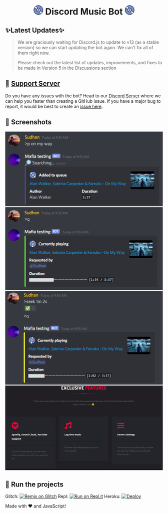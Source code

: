 <h1 align="center"><img src="./assets/logo.gif" width="30px"> Discord Music Bot <img src="./assets/logo.gif" width="30px"></h1>
<p align="center"></p>

## ✨Latest Updates✨

> We are graciously waiting for Discord.js to update to v13 (as a stable version) so we can start updating the bot again. We can't fix all of them right now.
>
> Please check out the latest list of updates, improvements, and fixes to be made in Version 5 in the Discussions section

## 📝 [Support Server](https://discord.gg/94m74GzpDy)

Do you have any issues with the bot? Head to our [Discord Server](https://discord.gg/94m74GzpDy) where we can help you faster than creating a GitHub issue. If you have a major bug to report, it would be best to create an [issue here](https://github.com/BlxckClient/Discord-MusicBot/issues).

## 📸 Screenshots

<div align="left"><img src="/assets/Screenshot_1.png"></div><div align="center"><img src="/assets/Screenshot_2.png"></div><div align="right"><img src="/assets/Screenshot_3.png"></div>

<div align="center"><img src="/assets/Features.png"></div>

## 💨 Run the projects

Glitch: [![Remix on Glitch](https://cdn.glitch.com/2703baf2-b643-4da7-ab91-7ee2a2d00b5b%2Fremix-button.svg)](https://glitch.com/edit/#!/import/github/BlxckClient/Discord-MusicBot)
Repl: [![Run on Repl.it](https://repl.it/badge/github/BlxckClient/Discord-MusicBot)](https://repl.it/github/BlxckClient/Discord-MusicBot)
Heroku: [![Deploy](https://www.herokucdn.com/deploy/button.svg)](https://heroku.com/deploy?template=https://github.com/BlxckClient/Discord-MusicBot)


Made with :heart: and JavaScript!
